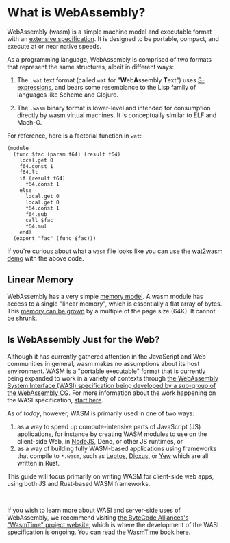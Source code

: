 # What is WebAssembly?

WebAssembly (wasm) is a simple machine model and executable format with an [extensive specification]. 
It is designed to be portable, compact, and execute at or near native speeds.

As a programming language, WebAssembly is comprised of two formats that represent the same structures, albeit in different ways:

1. The `.wat` text format (called `wat` for "**W**eb**A**ssembly **T**ext") uses [S-expressions], and bears some resemblance to the Lisp family of languages
   like Scheme and Clojure.

2. The `.wasm` binary format is lower-level and intended for consumption directly by wasm virtual machines.
   It is conceptually similar to ELF and Mach-O.

For reference, here is a factorial function in `wat`:

```
(module
  (func $fac (param f64) (result f64)
    local.get 0
    f64.const 1
    f64.lt
    if (result f64)
      f64.const 1
    else
      local.get 0
      local.get 0
      f64.const 1
      f64.sub
      call $fac
      f64.mul
    end)
  (export "fac" (func $fac)))
```

If you're curious about what a `wasm` file looks like you can use the [wat2wasm demo] with the above code.

## Linear Memory

WebAssembly has a very simple [memory model]. A wasm module has access to a single "linear memory", which is essentially a flat array of bytes. 
This [memory can be grown] by a multiple of the page size (64K). 
It cannot be shrunk.

## Is WebAssembly Just for the Web?

Although it has currently gathered attention in the JavaScript and Web communities in general, wasm makes no assumptions about its host
environment. 
WASM is a "portable executable" format that is currently being expanded to work in a variety of contexts through [the WebAssembly System Interface (WASI) specification being developed by a sub-group of the WebAssembly CG][wasi-group]. 
For more information about the work happening on the WASI specification, [start here][wasi].


As of *today*, however, WASM is primarily used in one of two ways:
1) as a way to speed up compute-intensive parts of JavaScript (JS) applications, for instance by creating WASM modules to use on the client-side Web, in [NodeJS][Node.js], Deno, or other JS runtimes, or
2) as a way of building fully WASM-based applications using frameworks that compile to `*.wasm`, such as [Leptos][leptos], [Dioxus][dioxus], or [Yew][yew] which are all written in Rust.

This guide will focus primarily on writing WASM for client-side web apps, using both JS and Rust-based WASM frameworks. 

<br/>

If you wish to learn more about WASI and server-side uses of WebAssembly, we recommend visiting [the ByteCode Alliances's][bytecode-alliance] ["WasmTime" project website][wasmtime], which is where the development of the WASI specification is ongoing.
You can read the [WasmTime book here][wasmtime-book].


[memory model]: https://webassembly.github.io/spec/core/syntax/modules.html#syntax-mem
[memory can be grown]: https://webassembly.github.io/spec/core/syntax/instructions.html#syntax-instr-memory
[extensive specification]: https://webassembly.github.io/spec/
[value types]: https://webassembly.github.io/spec/core/syntax/types.html#value-types
[S-expressions]: https://en.wikipedia.org/wiki/S-expression

[wat2wasm demo]: https://webassembly.github.io/wabt/demo/wat2wasm/

[wasi-group]: https://github.com/WebAssembly/WASI/blob/main/Charter.md
[wasi]: https://wasi.dev

[Node.js]: https://nodejs.org
[leptos]: https://leptos.dev
[dioxus]: https://dioxuslabs.com
[yew]: https://yew.rs

[bytecode-alliance]: https://bytecodealliance.org/
[wasmtime]: https://wasmtime.dev
[wasmtime-book]: https://docs.wasmtime.dev
